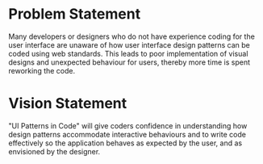 Problem Statement
=================

Many developers or designers who do not have experience coding for the user interface are unaware of how user interface design patterns can be coded using web standards. 
This leads to poor implementation of visual designs and unexpected behaviour for users, thereby more time is spent reworking the code.

Vision Statement
================

"UI Patterns in Code" will give coders confidence in understanding how design patterns accommodate interactive behaviours and to write code effectively so the application behaves as expected by the user, and as envisioned by the designer.